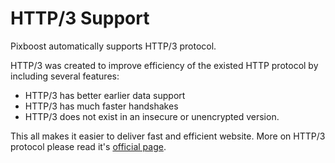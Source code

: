 # HTTP/3 Support

Pixboost automatically supports HTTP/3 protocol.

HTTP/3 was created to improve efficiency of the existed HTTP protocol by including several features:

* HTTP/3 has better earlier data support
* HTTP/3 has much faster handshakes
* HTTP/3 does not exist in an insecure or unencrypted version. 

This all makes it easier to deliver fast and efficient website. More on HTTP/3 protocol please read it's [official page](https://http3.net).

